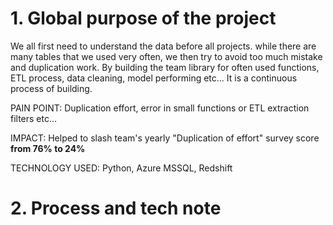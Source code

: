 # 1. Global purpose of the project

We all first need to understand the data before all projects. while there are many 
tables that we used very often, we then try to avoid too much mistake and duplication 
work. By building the team library for often used functions, ETL process, data cleaning, 
model performing etc... It is a continuous process of building.

PAIN POINT: Duplication effort, error in small functions or ETL extraction filters etc...

IMPACT: Helped to slash team's yearly "Duplication of effort" survey score **from 76% to 24%**

TECHNOLOGY USED: Python, Azure MSSQL, Redshift

# 2. Process and tech note
